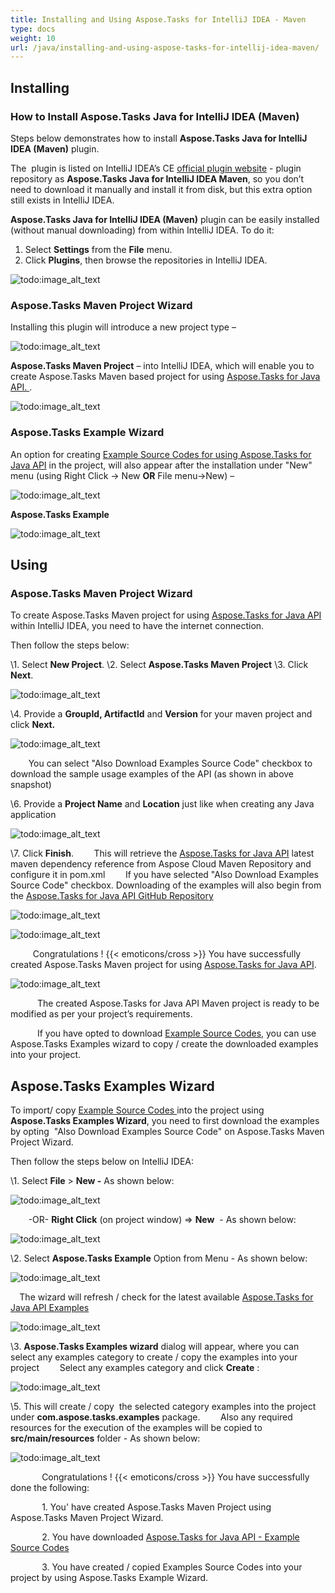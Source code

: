```yaml
---
title: Installing and Using Aspose.Tasks for IntelliJ IDEA - Maven
type: docs
weight: 10
url: /java/installing-and-using-aspose-tasks-for-intellij-idea-maven/
---
```


## **Installing**
### **How to Install Aspose.Tasks Java for IntelliJ IDEA (Maven)**
Steps below demonstrates how to install **Aspose.Tasks Java for IntelliJ IDEA (Maven)** plugin.

The  plugin is listed on IntelliJ IDEA’s CE [official plugin website](https://goo.gl/jEvBef) - plugin repository as **Aspose.Tasks Java for IntelliJ IDEA Maven**, so you don’t need to download it manually and install it from disk, but this extra option still exists in IntelliJ IDEA.

**Aspose.Tasks Java for IntelliJ IDEA (Maven)** plugin can be easily installed (without manual downloading) from within IntelliJ IDEA. To do it:

1. Select **Settings** from the **File** menu.
2. Click **Plugins**, then browse the repositories in IntelliJ IDEA. 

![todo:image_alt_text](https://i.imgur.com/P0OWKF3.jpg)
### **Aspose.Tasks Maven Project Wizard**
Installing this plugin will introduce a new project type – 

![todo:image_alt_text](https://download-codeplex.sec.s-msft.com/Download/SourceControlFileDownload.ashx?ProjectName=aspose-tasksjavaintellij&changeSetId=a7c87493df4ac41c39a1f25064d9689b137631db&itemId=src%2fresources%2fasposeSmall.png)

**Aspose.Tasks Maven Project** – into IntelliJ IDEA, which will enable you to create Aspose.Tasks Maven based project for using [Aspose.Tasks for Java API. ](https://goo.gl/n0EeSM). 

![todo:image_alt_text](https://i.imgur.com/fITbfwx.jpg)
### **Aspose.Tasks Example Wizard**
An option for creating [Example Source Codes for using Aspose.Tasks for Java API](https://goo.gl/bSyHrp) in the project, will also appear after the installation under "New" menu (using Right Click -> New **OR** File menu->New) – 

![todo:image_alt_text](https://download-codeplex.sec.s-msft.com/Download/SourceControlFileDownload.ashx?ProjectName=aspose-tasksjavaintellij&changeSetId=a7c87493df4ac41c39a1f25064d9689b137631db&itemId=src%2fresources%2fasposeSmall.png)

**Aspose.Tasks Example**

![todo:image_alt_text](https://i.imgur.com/JQT3Wth.jpg)
## **Using**
### **Aspose.Tasks Maven Project Wizard**
To create Aspose.Tasks Maven project for using [Aspose.Tasks for Java API](https://goo.gl/n0EeSM) within IntelliJ IDEA, you need to have the internet connection.

Then follow the steps below:

\1. Select **New Project**.
\2. Select **Aspose.Tasks Maven Project** 
\3. Click **Next**. 

![todo:image_alt_text](https://i.imgur.com/fITbfwx.jpg)


\4. Provide a **GroupId, ArtifactId** and **Version** for your maven project and click **Next.**

![todo:image_alt_text](https://i.imgur.com/6E1QLcf.jpg)


`    `You can select "Also Download Examples Source Code" checkbox to download the sample usage examples of the API (as shown in above snapshot)

\6. Provide a **Project Name** and **Location** just like when creating any Java application

![todo:image_alt_text](https://i.imgur.com/cqbGw2b.jpg)


\7. Click **Finish**.
`    `This will retrieve the [Aspose.Tasks for Java API](https://goo.gl/n0EeSM) latest maven dependency reference from Aspose Cloud Maven Repository and configure it in pom.xml
`    `If you have selected "Also Download Examples Source Code" checkbox. Downloading of the examples will also begin from the [Aspose.Tasks for Java API GitHub Repository](https://goo.gl/bSyHrp)

![todo:image_alt_text](https://i.imgur.com/8QTCmyl.jpg)

![todo:image_alt_text](https://i.imgur.com/7jdh0M1.jpg)

`     `Congratulations ! {{< emoticons/cross >}} You have successfully created Aspose.Tasks Maven project for using [Aspose.Tasks for Java API](https://goo.gl/n0EeSM).

![todo:image_alt_text](https://i.imgur.com/F2H6yRl.jpg)

`      `The created Aspose.Tasks for Java API Maven project is ready to be modified as per your project’s requirements.

`      `If you have opted to download [Example Source Codes](https://goo.gl/bSyHrp), you can use Aspose.Tasks Examples wizard to copy / create the downloaded examples into your project.
## **Aspose.Tasks Examples Wizard**
To import/ copy [Example Source Codes ](https://goo.gl/bSyHrp)into the project using **Aspose.Tasks Examples Wizard**, you need to first download the examples by opting  "Also Download Examples Source Code" on Aspose.Tasks Maven Project Wizard.

Then follow the steps below on IntelliJ IDEA:

\1. Select **File** > **New -** As shown below: 

![todo:image_alt_text](https://i.imgur.com/N8tT9Q0.jpg)


`    `-OR- **Right Click** (on project window) => **New**  - As shown below: 

![todo:image_alt_text](https://i.imgur.com/aUBWkhp.jpg)


\2. Select **Aspose.Tasks Example** Option from Menu - As shown below: 

![todo:image_alt_text](https://i.imgur.com/40rHrWW.jpg)


`  `The wizard will refresh / check for the latest available [Aspose.Tasks for Java API Examples](https://goo.gl/bSyHrp) 

![todo:image_alt_text](https://i.imgur.com/5PZwsuq.jpg)


\3. **Aspose.Tasks Examples wizard** dialog will appear, where you can select any examples category to create / copy the examples into your project
`    `Select any examples category and click **Create** : 

![todo:image_alt_text](https://i.imgur.com/JQT3Wth.jpg)


\5. This will create / copy  the selected category examples into the project under **com.aspose.tasks.examples** package.
`    `Also any required resources for the execution of the examples will be copied to **src/main/resources** folder - As shown below:

![todo:image_alt_text](https://i.imgur.com/HW9SOko.jpg)



`       `Congratulations ! {{< emoticons/cross >}} You have successfully done the following:

`       `1. You' have created Aspose.Tasks Maven Project using Aspose.Tasks Maven Project Wizard.

`       `2. You have downloaded [Aspose.Tasks for Java API - Example Source Codes](https://goo.gl/bSyHrp)

`       `3. You have created / copied Examples Source Codes into your project by using Aspose.Tasks Example Wizard.
